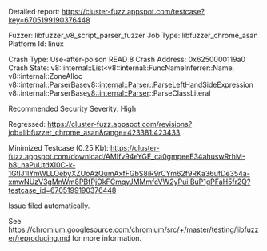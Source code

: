 Detailed report: https://cluster-fuzz.appspot.com/testcase?key=6705199190376448

Fuzzer: libfuzzer_v8_script_parser_fuzzer
Job Type: libfuzzer_chrome_asan
Platform Id: linux

Crash Type: Use-after-poison READ 8
Crash Address: 0x6250000119a0
Crash State:
  v8::internal::List<v8::internal::FuncNameInferrer::Name, v8::internal::ZoneAlloc
  v8::internal::ParserBase<v8::internal::Parser>::ParseLeftHandSideExpression
  v8::internal::ParserBase<v8::internal::Parser>::ParseClassLiteral
  
Recommended Security Severity: High

Regressed: https://cluster-fuzz.appspot.com/revisions?job=libfuzzer_chrome_asan&range=423381:423433

Minimized Testcase (0.25 Kb): https://cluster-fuzz.appspot.com/download/AMIfv94eYGE_ca0gmpeeE34ahuswRrhM-b8LnaPuUtdXI0C-k-1GtlJ1lYmWLLOebyXZUoAzQumAxfFGbS8iR9rCYm62f9RKa36ufDe354a-xmwNUzV3gMnWm8PBfPjOkFCmqyJMMmfcVW2yPuiIBuP1gPFaH5fr2Q?testcase_id=6705199190376448

Issue filed automatically.

See https://chromium.googlesource.com/chromium/src/+/master/testing/libfuzzer/reproducing.md for more information.